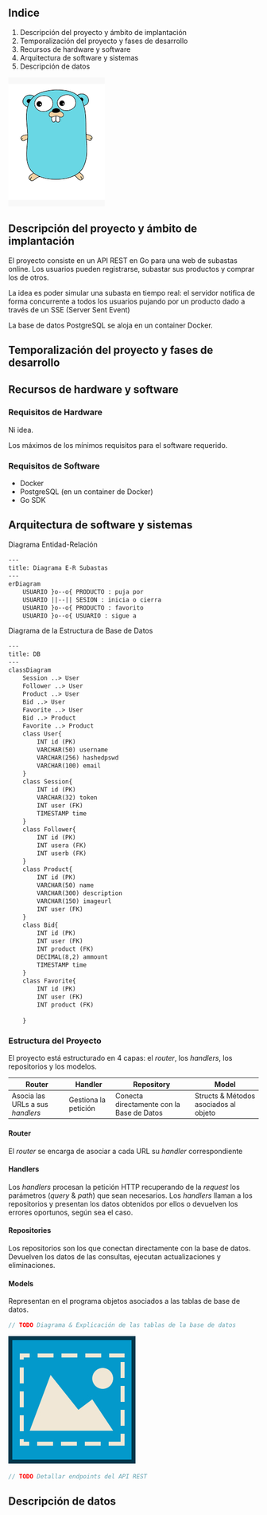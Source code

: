 
## Indice

1. Descripción del proyecto y ámbito de implantación
2. Temporalización del proyecto y fases de desarrollo
3. Recursos de hardware y software
4. Arquitectura de software y sistemas
5. Descripción de datos

![](imgs/go_mascot.png)

## Descripción del proyecto y ámbito de implantación
El proyecto consiste en un API REST en Go para una web de subastas online. Los usuarios pueden registrarse, subastar sus productos y comprar los de otros.

La idea es poder simular una subasta en tiempo real: el servidor notifica de forma concurrente a todos los usuarios pujando por un producto dado a través de un SSE (Server Sent Event)

La base de datos PostgreSQL se aloja en un container Docker. 

## Temporalización del proyecto y fases de desarrollo



## Recursos de hardware y software

### Requisitos de Hardware
Ni idea.

Los máximos de los mínimos requisitos para el software requerido.

### Requisitos de Software

+ Docker
+ PostgreSQL (en un container de Docker)
+ Go SDK

## Arquitectura de software y sistemas

Diagrama Entidad-Relación
```mermaid
---
title: Diagrama E-R Subastas
---
erDiagram
    USUARIO }o--o{ PRODUCTO : puja por
    USUARIO ||--|| SESION : inicia o cierra
    USUARIO }o--o{ PRODUCTO : favorito
    USUARIO }o--o{ USUARIO : sigue a

```
Diagrama de la Estructura de Base de Datos
```mermaid
---
title: DB
---
classDiagram
    Session ..> User
    Follower ..> User
    Product ..> User
    Bid ..> User
    Favorite ..> User
    Bid ..> Product
    Favorite ..> Product
    class User{
        INT id (PK)
        VARCHAR(50) username
        VARCHAR(256) hashedpswd
        VARCHAR(100) email
    }
    class Session{
        INT id (PK)
        VARCHAR(32) token
        INT user (FK)
        TIMESTAMP time
    }
    class Follower{
        INT id (PK)
        INT usera (FK)
        INT userb (FK)
    }
    class Product{
        INT id (PK)
        VARCHAR(50) name
        VARCHAR(300) description
        VARCHAR(150) imageurl
        INT user (FK)
    }
    class Bid{
        INT id (PK)
        INT user (FK)
        INT product (FK)
        DECIMAL(8,2) ammount 
        TIMESTAMP time
    }
    class Favorite{
        INT id (PK)
        INT user (FK)
        INT product (FK)
        
    }
```


### Estructura del Proyecto
El proyecto está estructurado en 4 capas: el *router*, los *handlers*, los repositorios y los modelos.

| Router                           | Handler              | Repository                                | Model                                 |
|----------------------------------|----------------------|-------------------------------------------|---------------------------------------|
| Asocia las URLs a sus *handlers* | Gestiona la petición | Conecta directamente con la Base de Datos | Structs & Métodos asociados al objeto |

#### Router
El *router* se encarga de asociar a cada URL su *handler* correspondiente

#### Handlers
Los *handlers* procesan la petición HTTP recuperando de la *request* los parámetros (*query* & *path*) que sean necesarios.
Los *handlers* llaman a los repositorios y presentan los datos obtenidos por ellos o devuelven los errores oportunos, según sea el caso.

#### Repositories
Los repositorios son los que conectan directamente con la base de datos. Devuelven los datos de las consultas, ejecutan actualizaciones y eliminaciones.

#### Models
Representan en el programa objetos asociados a las tablas de base de datos.


```javascript
// TODO Diagrama & Explicación de las tablas de la base de datos
```
![Diagrama de las tablas de base de datos](imgs/placeholder1.jpg)

```javascript
// TODO Detallar endpoints del API REST
```



## Descripción de datos


